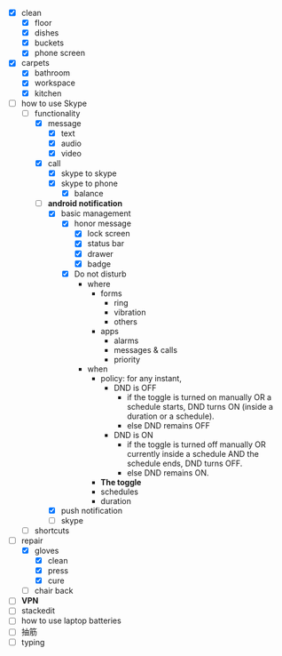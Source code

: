 - [x] clean
	- [x] floor
	- [x] dishes
	- [x] buckets
	- [x] phone screen
- [x] carpets
	- [x] bathroom
	- [x] workspace
	- [x] kitchen
- [ ] how to use Skype
	- [ ] functionality
		- [x] message
			- [x] text
			- [x] audio
			- [x] video
		- [x] call
			- [x] skype to skype
			- [x] skype to phone
				- [x] balance
		- [ ] **android notification**
			- [x] basic management
				- [x] honor message
					- [x] lock screen
					- [x] status bar
					- [x] drawer
					- [x] badge
				- [x] Do not disturb
					- where
						- forms
							- ring
							- vibration
							- others
						- apps
							- alarms
							- messages & calls
							- priority
					- when
						- policy: for any instant,
							- DND is OFF
								- if the toggle is turned on manually OR a schedule starts, DND turns ON (inside a duration or a schedule). 
								- else DND remains OFF
							- DND is ON
								- if the toggle is turned off manually OR currently inside a schedule AND the schedule ends, DND turns OFF.
								- else DND remains ON.
						- **The toggle**
						- schedules
						- duration
			- [x] push notification
			- [ ] skype
	- [ ] shortcuts
- [ ] repair
	- [x] gloves
		- [x] clean
		- [x] press
		- [x] cure
	- [ ] chair back
- [ ] **VPN**
- [ ] stackedit
- [ ] how to use laptop batteries
- [ ] 抽筋
- [ ] typing
<!--stackedit_data:
eyJoaXN0b3J5IjpbMTUxMzk1OTcwN119
-->